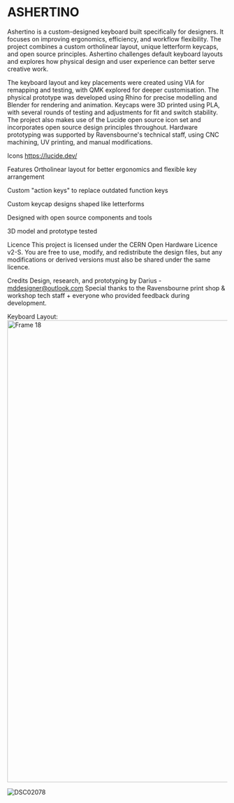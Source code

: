 # ASHERTINO
Ashertino is a custom-designed keyboard built specifically for designers. It focuses on improving ergonomics, efficiency, and workflow flexibility. The project combines a custom ortholinear layout, unique letterform keycaps, and open source principles. Ashertino challenges default keyboard layouts and explores how physical design and user experience can better serve creative work.

The keyboard layout and key placements were created using VIA for remapping and testing, with QMK explored for deeper customisation. The physical prototype was developed using Rhino for precise modelling and Blender for rendering and animation. Keycaps were 3D printed using PLA, with several rounds of testing and adjustments for fit and switch stability. The project also makes use of the Lucide open source icon set and incorporates open source design principles throughout. Hardware prototyping was supported by Ravensbourne's technical staff, using CNC machining, UV printing, and manual modifications.

Icons
https://lucide.dev/

Features
Ortholinear layout for better ergonomics and flexible key arrangement

Custom "action keys" to replace outdated function keys

Custom keycap designs shaped like letterforms

Designed with open source components and tools

3D model and prototype tested

Licence
This project is licensed under the CERN Open Hardware Licence v2-S. You are free to use, modify, and redistribute the design files, but any modifications or derived versions must also be shared under the same licence.

Credits
Design, research, and prototyping by Darius - mddesigner@outlook.com
Special thanks to the Ravensbourne print shop & workshop tech staff + everyone who provided feedback during development.

Keyboard Layout:
<img width="1054" alt="Frame 18" src="https://github.com/user-attachments/assets/d30305a2-8275-4b68-a5c9-e2e8b2261963" />

![DSC02078](https://github.com/user-attachments/assets/6320899b-19dc-4eb5-9389-d12d6e49ba71)
